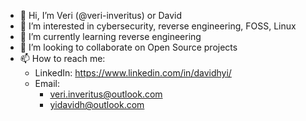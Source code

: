 - 👋 Hi, I’m Veri (@veri-inveritus) or David
- 👀 I’m interested in cybersecurity, reverse engineering, FOSS, Linux
- 🌱 I’m currently learning reverse engineering
- 💞️ I’m looking to collaborate on Open Source projects
- 📫 How to reach me: <ul> <li> LinkedIn: https://www.linkedin.com/in/davidhyi/ </li> <li> Email: <ul> <li> veri.inveritus@outlook.com </li> <li> yidavidh@outlook.com </li> </ul> </ul>

<!---
Inveritus/Inveritus is a ✨ special ✨ repository because its `README.md` (this file) appears on your GitHub profile.
You can click the Preview link to take a look at your changes.
--->
